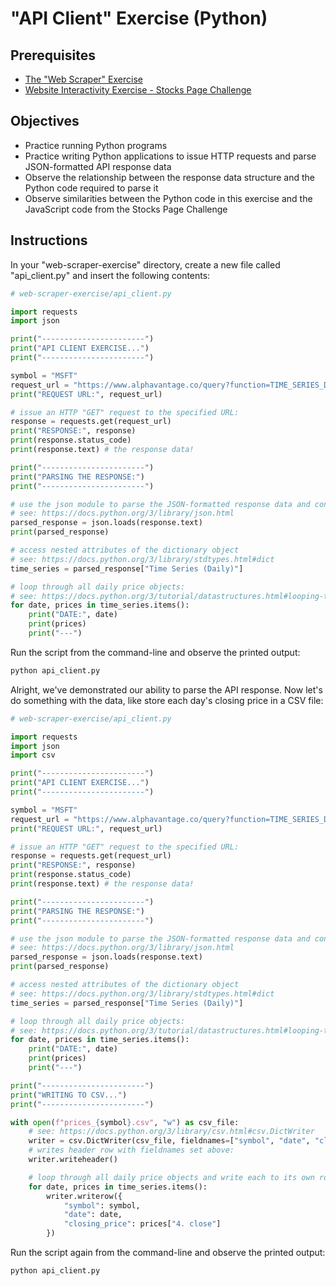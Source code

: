 # "API Client" Exercise (Python)

## Prerequisites

  + [The "Web Scraper" Exercise](/exercises/web-scraper/exercise.md)
  + [Website Interactivity Exercise - Stocks Page Challenge](/exercises/website-interactivity/challenges.md#stocks-page)

## Objectives

  + Practice running Python programs
  + Practice writing Python applications to issue HTTP requests and parse JSON-formatted API response data
  + Observe the relationship between the response data structure and the Python code required to parse it
  + Observe similarities between the Python code in this exercise and the JavaScript code from the Stocks Page Challenge

## Instructions

In your "web-scraper-exercise" directory, create a new file called "api_client.py" and insert the following contents:

```py
# web-scraper-exercise/api_client.py

import requests
import json

print("-----------------------")
print("API CLIENT EXERCISE...")
print("-----------------------")

symbol = "MSFT"
request_url = "https://www.alphavantage.co/query?function=TIME_SERIES_DAILY&apikey=abc123&symbol=" + symbol
print("REQUEST URL:", request_url)

# issue an HTTP "GET" request to the specified URL:
response = requests.get(request_url)
print("RESPONSE:", response)
print(response.status_code)
print(response.text) # the response data!

print("-----------------------")
print("PARSING THE RESPONSE:")
print("-----------------------")

# use the json module to parse the JSON-formatted response data and convert it to a dictionary object
# see: https://docs.python.org/3/library/json.html
parsed_response = json.loads(response.text)
print(parsed_response)

# access nested attributes of the dictionary object
# see: https://docs.python.org/3/library/stdtypes.html#dict
time_series = parsed_response["Time Series (Daily)"]

# loop through all daily price objects:
# see: https://docs.python.org/3/tutorial/datastructures.html#looping-techniques
for date, prices in time_series.items():
    print("DATE:", date)
    print(prices)
    print("---")
```

Run the script from the command-line and observe the printed output:

```sh
python api_client.py
```

Alright, we've demonstrated our ability to parse the API response. Now let's do something with the data, like store each day's closing price in a CSV file:

```py
# web-scraper-exercise/api_client.py

import requests
import json
import csv

print("-----------------------")
print("API CLIENT EXERCISE...")
print("-----------------------")

symbol = "MSFT"
request_url = "https://www.alphavantage.co/query?function=TIME_SERIES_DAILY&apikey=abc123&symbol=" + symbol
print("REQUEST URL:", request_url)

# issue an HTTP "GET" request to the specified URL:
response = requests.get(request_url)
print("RESPONSE:", response)
print(response.status_code)
print(response.text) # the response data!

print("-----------------------")
print("PARSING THE RESPONSE:")
print("-----------------------")

# use the json module to parse the JSON-formatted response data and convert it to a dictionary object
# see: https://docs.python.org/3/library/json.html
parsed_response = json.loads(response.text)
print(parsed_response)

# access nested attributes of the dictionary object
# see: https://docs.python.org/3/library/stdtypes.html#dict
time_series = parsed_response["Time Series (Daily)"]

# loop through all daily price objects:
# see: https://docs.python.org/3/tutorial/datastructures.html#looping-techniques
for date, prices in time_series.items():
    print("DATE:", date)
    print(prices)
    print("---")

print("-----------------------")
print("WRITING TO CSV...")
print("-----------------------")

with open(f"prices_{symbol}.csv", "w") as csv_file:
    # see: https://docs.python.org/3/library/csv.html#csv.DictWriter
    writer = csv.DictWriter(csv_file, fieldnames=["symbol", "date", "closing_price"])
    # writes header row with fieldnames set above:
    writer.writeheader()

    # loop through all daily price objects and write each to its own row:
    for date, prices in time_series.items():
        writer.writerow({
            "symbol": symbol,
            "date": date,
            "closing_price": prices["4. close"]
        })

```

Run the script again from the command-line and observe the printed output:

```sh
python api_client.py
```
